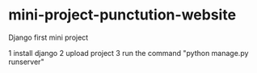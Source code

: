 # mini-project-punctution-website
Django first mini project

1 install django
2 upload project
3 run the command "python manage.py runserver"
